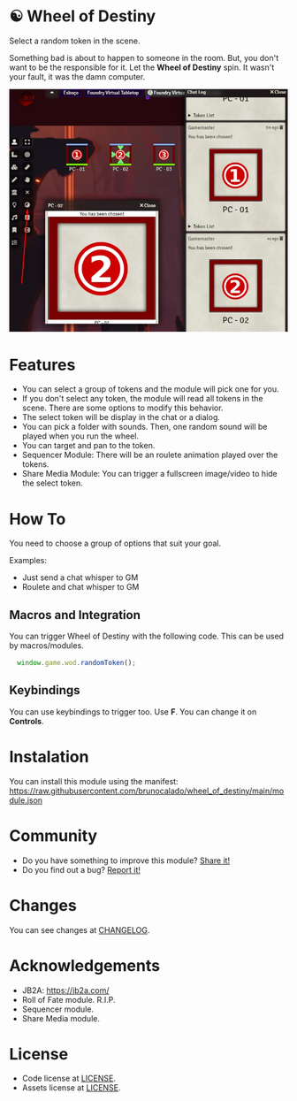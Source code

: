 # ☯ Wheel of Destiny 
Select a random token in the scene.

Something bad is about to happen to someone in the room. But, you don't want to be the responsible for it. Let the **Wheel of Destiny** spin. It wasn't your fault, it was the damn computer.

<p align="center">
  <img width="600" src="docs/docs_demo.webp">
</p>

# Features
- You can select a group of tokens and the module will pick one for you.
- If you don't select any token, the module will read all tokens in the scene. There are some options to modify this behavior.
- The select token will be display in the chat or a dialog.
- You can pick a folder with sounds. Then, one random sound will be played when you run the wheel.
- You can target and pan to the token.
- Sequencer Module: There will be an roulete animation played over the tokens.
- Share Media Module: You can trigger a fullscreen image/video to hide the select token.

# How To
You need to choose a group of options that suit your goal. 

Examples:
- Just send a chat whisper to GM
- Roulete and chat whisper to GM

## Macros and Integration
You can trigger Wheel of Destiny with the following code. This can be used by macros/modules.
```js
  window.game.wod.randomToken();
```

## Keybindings
You can use keybindings to trigger too. Use **F**. You can change it on **Controls**.

# Instalation
You can install this module using the manifest: https://raw.githubusercontent.com/brunocalado/wheel_of_destiny/main/module.json

# Community
- Do you have something to improve this module? [Share it!](https://github.com/brunocalado/wheel_of_destiny/issues)
- Do you find out a bug? [Report it!](https://github.com/brunocalado/wheel_of_destiny/issues)

# Changes
You can see changes at [CHANGELOG](CHANGELOG.md).

# Acknowledgements
- JB2A: https://jb2a.com/
- Roll of Fate module. R.I.P.
- Sequencer module.
- Share Media module.

# License
- Code license at [LICENSE](LICENSE.md).
- Assets license at [LICENSE](LICENSE_ASSETS.md).
